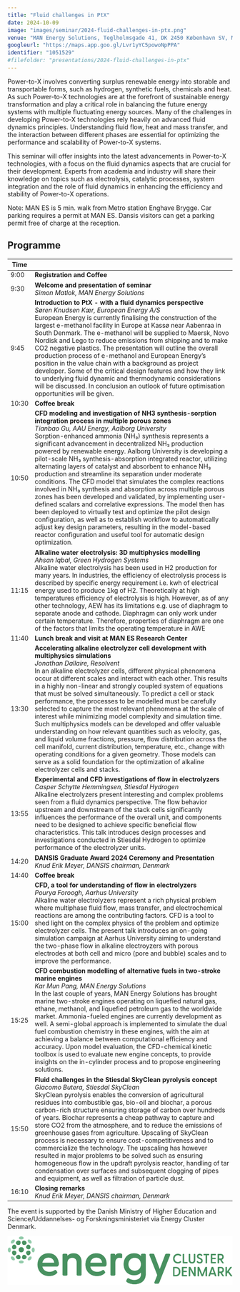 ```yaml
---
title: "Fluid challenges in PtX"
date: 2024-10-09
image: "images/seminar/2024-fluid-challenges-in-ptx.png"
venue: "MAN Energy Solutions, Teglholmsgade 41, DK 2450 København SV, Medarbejderhuset/Employee House"
googleurl: "https://maps.app.goo.gl/Lvr1yYC5powoNpPPA"
identifier: "1051529"
#filefolder: "presentations/2024-fluid-challenges-in-ptx"
---
```


Power-to-X involves converting surplus renewable energy into storable and transportable forms, such as hydrogen, synthetic fuels, chemicals and heat. As such Power-to-X technologies are at the forefront of sustainable energy transformation and play a critical role in balancing the future energy systems with multiple fluctuating energy sources.
Many of the challenges in developing Power-to-X technologies rely heavily on advanced fluid dynamics principles. Understanding fluid flow, heat and mass transfer, and the interaction between different phases are essential for optimizing the performance and scalability of Power-to-X systems.

This seminar will offer insights into the latest advancements in Power-to-X technologies, with a focus on the fluid dynamics aspects that are crucial for their development. Experts from academia and industry will share their knowledge on topics such as electrolysis, catalytic processes, system integration and the role of fluid dynamics in enhancing the efficiency and stability of Power-to-X operations.

Note: MAN ES is 5 min. walk from Metro station Enghave Brygge. Car parking requires a permit at MAN ES. Dansis visitors can get a parking permit free of charge at the reception.

## Programme

| Time  |                        |
| ----- | ---------------------- |
|  9:00 | **Registration and Coffee** |
|  9:30 | **Welcome and presentation of seminar** <br> *Simon Matlok, MAN Energy Solutions* |  |
|  9:45 | **Introduction to PtX - with a fluid dynamics perspective** <br> *Søren Knudsen Kær, European Energy A/S* <br> European Energy is currently finalising the construction of the largest e-methanol facility in Europe at Kassø near Aabenraa in South Denmark. The e-methanol will be supplied to Maersk, Novo Nordisk and Lego to reduce emissions from shipping and to make CO2 negative plastics. The presentation will outline the overall production process of e-methanol and European Energy’s position in the value chain with a background as project developer. Some of the critical design features and how they link to underlying fluid dynamic and thermodynamic considerations will be discussed. In conclusion an outlook of future optimisation opportunities will be given. |
| 10:30 | **Coffee break** |
| 10:50 | **CFD modeling and  investigation of NH3 synthesis-sorption integration process in multiple porous zones** <br> *Tianbao Gu, AAU Energy, Aalborg University* <br> Sorption-enhanced ammonia (NH₃) synthesis represents a significant advancement in decentralized NH₃ production powered by renewable energy. Aalborg University is developing a pilot-scale NH₃ synthesis-absorption integrated reactor, utilizing alternating layers of catalyst and absorbent to enhance NH₃ production and streamline its separation under moderate conditions. The CFD model that simulates the complex reactions involved in NH₃ synthesis and absorption across multiple porous zones has been developed and validated, by implementing user-defined scalars and correlative expressions. The model then has been deployed to virtually test and optimize the pilot design configuration, as well as to establish workflow to automatically adjust key design parameters, resulting in the model-based reactor configuration and useful tool for automatic design optimization.|
| 11:15 | **Alkaline water electrolysis: 3D multiphysics modelling** <br> *Ahsan Iqbal, Green Hydrogen Systems* <br> Alkaline water electrolysis has been used in H2 production for many years. In industries, the efficiency of electrolysis process is described by specific energy requirement i.e. kwh of electrical energy used to produce 1kg of H2. Theoretically at high temperatures efficiency of electrolysis is high. However, as of any other technology, AEW has its limitations e.g. use of diaphragm to separate anode and cathode. Diaphragm can only work under certain temperature. Therefore, properties of diaphragm are one of the factors that limits the operating temperature in AWE |
| 11:40 | **Lunch break and visit at MAN ES Research Center** |
| 13:30 | **Accelerating alkaline electrolyzer cell development with multiphysics simulations** <br> *Jonathan Dallaire, Resolvent* <br> In an alkaline electrolyzer cells, different physical phenomena occur at different scales and interact with each other. This results in a highly non-linear and strongly coupled system of equations that must be solved simultaneously. To predict a cell or stack performance, the processes to be modelled must be carefully selected to capture the most relevant phenomena at the scale of interest while minimizing model complexity and simulation time. Such multiphysics models can be developed and offer valuable understanding on how relevant quantities such as velocity, gas, and liquid volume fractions, pressure, flow distribution across the cell manifold, current distribution, temperature, etc., change with operating conditions for a given geometry. Those models can serve as a solid foundation for the optimization of alkaline electrolyzer cells and stacks. |
| 13:55 | **Experimental and CFD investigations of flow in electrolyzers** <br> *Casper Schytte Hemmingsen, Stiesdal Hydrogen* <br> Alkaline electrolyzers present interesting and complex problems seen from a fluid dynamics perspective. The flow behavior upstream and downstream of the stack cells significantly influences the performance of the overall unit, and components need to be designed to achieve specific beneficial flow characteristics. This talk introduces design processes and investigations conducted in Stiesdal Hydrogen to optimize performance of the electrolyzer units.  |
| 14:20 | **DANSIS Graduate Award 2024 Ceremony and Presentation**  <br> *Knud Erik Meyer, DANSIS chairman, Denmark* |
| 14:40 | **Coffee break** |
| 15:00 | **CFD, a tool for understanding of flow in electrolyzers** <br> *Pourya Foroogh, Aarhus University* <br> Alkaline water electrolyzers represent a rich physical problem where multiphase fluid flow, mass transfer, and electrochemical reactions are among the contributing factors. CFD is a tool to shed light on the complex physics of the problem and optimize electrolyzer cells. The present talk introduces an on-going simulation campaign at Aarhus University aiming to understand the two-phase flow in alkaline electroyzers with porous electrodes at both cell and micro (pore and bubble) scales and to improve the performance. |
| 15:25 | **CFD combustion modelling of alternative fuels in two-stroke marine engines** <br> *Kar Mun Pang, MAN Energy Solutions* <br> In the last couple of years, MAN Energy Solutions has brought marine two-stroke engines operating on liquefied natural gas, ethane, methanol, and liquefied petroleum gas to the worldwide market. Ammonia-fueled engines are currently development as well. A semi-global approach is implemented to simulate the dual fuel combustion chemistry in these engines, with the aim at achieving a balance between computational efficiency and accuracy. Upon model evaluation, the CFD-chemical kinetic toolbox is used to evaluate new engine concepts, to provide insights on the in-cylinder process and to propose engineering solutions.|
| 15:50 | **Fluid challenges in the Stiesdal SkyClean pyrolysis concept** <br> *Giacomo Butera, Stiesdal SkyClean* <br> SkyClean pyrolysis enables the conversion of agricultural residues into combustible gas, bio-oil and biochar, a porous carbon-rich structure ensuring storage of carbon over hundreds of years. Biochar represents a cheap pathway to capture and store CO2 from the atmosphere, and to reduce the emissions of greenhouse gases from agriculture. Upscaling of SkyClean process is necessary to ensure cost-competitiveness and to commercialize the technology. The upscaling has however resulted in major problems to be solved such as ensuring homogeneous flow in the updraft pyrolysis reactor, handling of tar condensation over surfaces and subsequent clogging of  pipes and equipment, as well as filtration of particle dust. |
| 16:10 | **Closing remarks** <br> *Knud Erik Meyer, DANSIS chairman, Denmark* | 

The event is supported by the Danish Ministry of Higher Education and Science/Uddannelses- og Forskningsministeriet via Energy Cluster Denmark.

![ECD](/images/logo/ecd.png)
